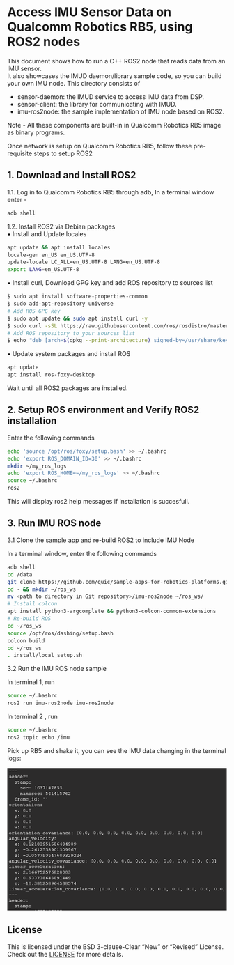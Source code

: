 # Access IMU Sensor Data on Qualcomm Robotics RB5, using ROS2 nodes 

This document shows how to run a C++ ROS2 node that reads data from an IMU sensor.                                                                     
It also showcases the IMUD daemon/library sample code, so you can build your own IMU node.
This directory consists of 
- sensor-daemon: the IMUD service to access IMU data from DSP.
- sensor-client: the library for communicating with IMUD.
- imu-ros2node: the sample implementation of IMU node based on ROS2.

Note - All these components are built-in in Qualcomm Robotics RB5 image as binary programs.

Once network is setup on Qualcomm Robotics RB5, follow these pre-requisite steps to setup ROS2

## 1.	Download and Install ROS2 
1.1.	Log in to Qualcomm Robotics RB5 through adb, In a terminal window enter -
```bash
adb shell
```

1.2.	Install ROS2 via Debian packages                                                                                         
•	Install and Update locales
```bash
apt update && apt install locales
locale-gen en_US en_US.UTF-8
update-locale LC_ALL=en_US.UTF-8 LANG=en_US.UTF-8
export LANG=en_US.UTF-8
```
•	Install curl, Download GPG key and add ROS repository to sources list
```bash
$ sudo apt install software-properties-common 
$ sudo add-apt-repository universe
# Add ROS GPG key
$ sudo apt update && sudo apt install curl -y
$ sudo curl -sSL https://raw.githubusercontent.com/ros/rosdistro/master/ros.key -o /usr/share/keyrings/ros-archive-keyring.gpg
# Add ROS repository to your sources list
$ echo "deb [arch=$(dpkg --print-architecture) signed-by=/usr/share/keyrings/ros-archive-keyring.gpg] http://packages.ros.org/ros2/ubuntu $(. /etc/os-release && echo $UBUNTU_CODENAME) main" | sudo tee /etc/apt/sources.list.d/ros2.list > /dev/null

```
•	Update system packages and install ROS
```bash
apt update
apt install ros-foxy-desktop 
```
Wait until all ROS2 packages are installed.


## 2. Setup ROS environment and Verify ROS2 installation
Enter the following commands
```bash
echo 'source /opt/ros/foxy/setup.bash' >> ~/.bashrc
echo 'export ROS_DOMAIN_ID=30' >> ~/.bashrc
mkdir ~/my_ros_logs
echo 'export ROS_HOME=~/my_ros_logs' >> ~/.bashrc
source ~/.bashrc
ros2
```
This will display ros2 help messages if installation is succesfull.

## 3.	Run IMU ROS node
3.1 Clone the sample app and re-build ROS2 to include IMU Node

In a terminal window, enter the following commands 
```bash
adb shell
cd /data
git clone https://github.com/quic/sample-apps-for-robotics-platforms.git
cd ~ && mkdir ~/ros_ws
mv <path to directory in Git repository>/imu-ros2node ~/ros_ws/
# Install colcon
apt install python3-argcomplete && python3-colcon-common-extensions
# Re-build ROS 
cd ~/ros_ws
source /opt/ros/dashing/setup.bash
colcon build
cd ~/ros_ws
. install/local_setup.sh
```
3.2 Run the IMU ROS node sample 
    
In terminal 1, run
```bash
source ~/.bashrc
ros2 run imu-ros2node imu-ros2node
```
In terminal 2 , run
```bash
source ~/.bashrc  
ros2 topic echo /imu
```

Pick up RB5 and shake it, you can see the IMU data changing in the terminal logs:

![imu-data](image/imu-data.png)

## License
This is licensed under the BSD 3-clause-Clear “New” or “Revised” License. Check out the [LICENSE](LICENSE) for more details.


